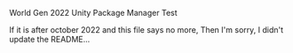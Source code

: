 World Gen 2022 Unity Package Manager Test

If it is after october 2022 and this file says no more,
Then I'm sorry, I didn't update the README...